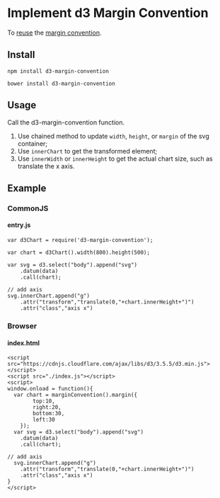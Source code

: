 # Implement d3 Margin Convention

To [reuse](http://bost.ocks.org/mike/chart/) the [margin convention](http://bl.ocks.org/mbostock/3019563).

## Install

`npm install d3-margin-convention`  

`bower install d3-margin-convention`  


## Usage

Call the d3-margin-convention function.  
1) Use chained method to update `width`, `height`, or `margin` of the svg container;
2) Use `innerChart` to get the transformed <g> element;
3) Use `innerWidth` or `innerHeight` to get the actual chart size, such as translate the x axis.

## Example

### CommonJS

#### entry.js

```
var d3Chart = require('d3-margin-convention');

var chart = d3Chart().width(800).height(500);

var svg = d3.select("body").append("svg")
	.datum(data)
	.call(chart);

// add axis
svg.innerChart.append("g")
	.attr("transform","translate(0,"+chart.innerHeight+")")
	.attr("class","axis x")
```


### Browser

#### index.html

```
<script src="https://cdnjs.cloudflare.com/ajax/libs/d3/3.5.5/d3.min.js"></script>
<script src="./index.js"></script>
<script>
window.onload = function(){
  var chart = marginConvention().margin({
		top:10,
		right:20,
		bottom:30,
		left:30
	});
  var svg = d3.select("body").append("svg")
  	.datum(data)
  	.call(chart);

// add axis
  svg.innerChart.append("g")
  	.attr("transform","translate(0,"+chart.innerHeight+")")
  	.attr("class","axis x")
}
</script>
```
